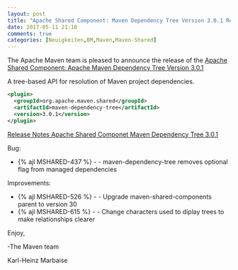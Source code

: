```yaml
---
layout: post
title: "Apache Shared Component: Maven Dependency Tree Version 3.0.1 Released"
date: 2017-05-11 21:10
comments: true
categories: [Neuigkeiten,BM,Maven,Maven-Shared]
---
```

The Apache Maven team is pleased to announce the release of the 
[Apache Shared Component: Apache Maven Dependency Tree Version 3.0.1](https://maven.apache.org/shared/maven-dependency-tree/)

A tree-based API for resolution of Maven project dependencies.

``` xml
<plugin>
  <groupId>org.apache.maven.shared</groupId>
  <artifactId>maven-dependency-tree</artifactId>
  <version>3.0.1</version>
</plugin>
```

<!-- more -->

[Release Notes Apache Shared Componet Maven Dependency Tree 3.0.1](https://issues.apache.org/jira/secure/ReleaseNote.jspa?projectId=12317922&version=12333851)

Bug:

 * {% ajl MSHARED-437 %} - - maven-dependency-tree removes optional flag from managed dependencies

Improvements:

 * {% ajl MSHARED-526 %} - - Upgrade maven-shared-components parent to version 30
 * {% ajl MSHARED-615 %} - - Change characters used to diplay trees to make relationships clearer
 

Enjoy,

-The Maven team

Karl-Heinz Marbaise
